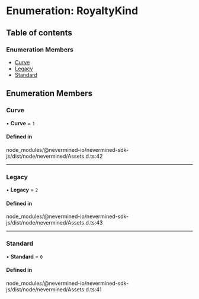 # Enumeration: RoyaltyKind

## Table of contents

### Enumeration Members

- [Curve](RoyaltyKind.md#curve)
- [Legacy](RoyaltyKind.md#legacy)
- [Standard](RoyaltyKind.md#standard)

## Enumeration Members

### Curve

• **Curve** = ``1``

#### Defined in

node_modules/@nevermined-io/nevermined-sdk-js/dist/node/nevermined/Assets.d.ts:42

___

### Legacy

• **Legacy** = ``2``

#### Defined in

node_modules/@nevermined-io/nevermined-sdk-js/dist/node/nevermined/Assets.d.ts:43

___

### Standard

• **Standard** = ``0``

#### Defined in

node_modules/@nevermined-io/nevermined-sdk-js/dist/node/nevermined/Assets.d.ts:41
